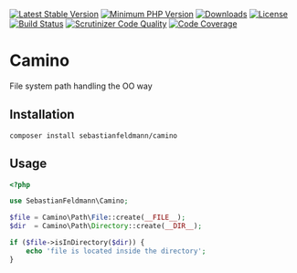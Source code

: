[![Latest Stable Version](https://poser.pugx.org/sebastianfeldmann/camino/v/stable.svg?v=1)](https://packagist.org/packages/sebastianfeldmann/camino)
[![Minimum PHP Version](https://img.shields.io/badge/php-%3E%3D%207.1-8892BF.svg)](https://php.net/)
[![Downloads](https://img.shields.io/packagist/dt/sebastianfeldmann/camino.svg?v1)](https://packagist.org/packages/sebastianfeldmann/camino)
[![License](https://poser.pugx.org/sebastianfeldmann/camino/license.svg?v=1)](https://packagist.org/packages/sebastianfeldmann/camino)
[![Build Status](https://github.com/sebastianfeldmann/camino/workflows/Continuous%20Integration/badge.svg)](https://github.com/sebastianfeldmann/camino/actions)
[![Scrutinizer Code Quality](https://scrutinizer-ci.com/g/sebastianfeldmann/camino/badges/quality-score.png?b=master&v=1)](https://scrutinizer-ci.com/g/sebastianfeldmann/camino/?branch=master)
[![Code Coverage](https://scrutinizer-ci.com/g/sebastianfeldmann/camino/badges/coverage.png?b=master&v=1)](https://scrutinizer-ci.com/g/sebastianfeldmann/camino/?branch=master)


# Camino
File system path handling the OO way

## Installation

    composer install sebastianfeldmann/camino

## Usage

```php
<?php

use SebastianFeldmann\Camino;

$file = Camino\Path\File::create(__FILE__);
$dir  = Camino\Path\Directory::create(__DIR__);

if ($file->isInDirectory($dir)) {
    echo 'file is located inside the directory';
}

```
